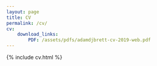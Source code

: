 ```yaml
---
layout: page
title: CV
permalink: /cv/
cv:
    download_links:
        PDF: /assets/pdfs/adamdjbrett-cv-2019-web.pdf
---
```

{% include cv.html %}

